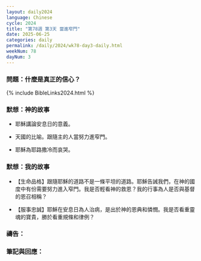 ```yaml
---
layout: daily2024
language: Chinese
cycle: 2024
title: "第78週 第3天 當進窄門"
date: 2025-06-25
categories: daily
permalink: /daily/2024/wk78-day3-daily.html
weekNum: 78
dayNum: 3
---
```


### 問題：什麼是真正的信心？

{% include BibleLinks2024.html %}

### 默想：神的故事 
+ 耶穌講論安息日的意義。

+ 天國的比喻。跟隨主的人當努力進窄門。

+ 耶穌為耶路撒冷而哀哭。

### 默想：我的故事
+ 【生命品格】跟隨耶穌的道路不是一條平坦的道路。耶穌告誡我們，在神的國度中有份需要努力進入窄門。我是否輕看神的救恩？我的行事為人是否與基督的恩召相稱？

+ 【服事忠誠】耶穌在安息日為人治病，是出於神的恩典和憐憫。我是否看重靈魂的寶貴，勝於看重規條和律例？

### 禱告：

### 筆記與回應：
